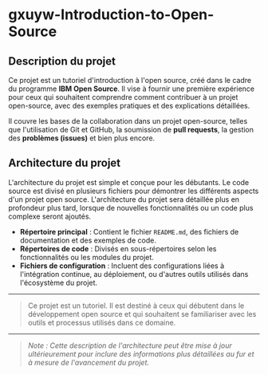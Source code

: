 # gxuyw-Introduction-to-Open-Source

## Description du projet

Ce projet est un tutoriel d'introduction à l'open source, créé dans le cadre du programme **IBM Open Source**. Il vise à fournir une première expérience pour ceux qui souhaitent comprendre comment contribuer à un projet open-source, avec des exemples pratiques et des explications détaillées.

Il couvre les bases de la collaboration dans un projet open-source, telles que l'utilisation de Git et GitHub, la soumission de **pull requests**, la gestion des **problèmes (issues)** et bien plus encore.

## Architecture du projet

L'architecture du projet est simple et conçue pour les débutants. Le code source est divisé en plusieurs fichiers pour démontrer les différents aspects d'un projet open source. L'architecture du projet sera détaillée plus en profondeur plus tard, lorsque de nouvelles fonctionnalités ou un code plus complexe seront ajoutés.

- **Répertoire principal** : Contient le fichier `README.md`, des fichiers de documentation et des exemples de code.
- **Répertoires de code** : Divisés en sous-répertoires selon les fonctionnalités ou les modules du projet.
- **Fichiers de configuration** : Incluent des configurations liées à l'intégration continue, au déploiement, ou d'autres outils utilisés dans l'écosystème du projet.

---

> Ce projet est un tutoriel. Il est destiné à ceux qui débutent dans le développement open source et qui souhaitent se familiariser avec les outils et processus utilisés dans ce domaine.

---

> *Note : Cette description de l'architecture peut être mise à jour ultérieurement pour inclure des informations plus détaillées au fur et à mesure de l'avancement du projet.*
